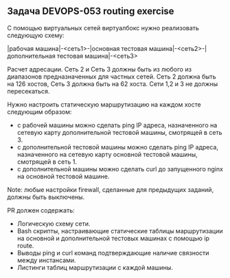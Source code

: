 ## Задача DEVOPS-053 routing exercise
 
С помощью виртуальных сетей виртуалбокс нужно реализовать следующую схему:  
 
|рабочая машина|-<сеть1>-|основная тестовая машина|-<сеть2>-|дополнительная тестовая машина|-<сеть3>  
 
Расчет адресации. Сеть 2  и Сеть 3 должны быть из любого из диапазонов предназначенных для частных сетей. Сеть 2 должна быть на 126 хостов, Сеть 3 должна быть на 62 хоста. Сети 1,2 и 3 не должны пересекаться.  
 
Нужно  настроить статическую маршрутизацию на каждом хосте следующим образом:  
- c рабочей машины можно сделать ping IP адреса, назначенного на сетевую карту дополнительной тестовой машины, смотрящей в сеть 3.  
- с дополнительной тестовой машины можно сделать ping IP адреса, назначенного на сетевую карту основной тестовой машины, смотрящей в сеть 1.  
- с дополнительной машины можно сделать curl до запущенного nginx на основной тестовой машине.  
 
Note: любые настройки firewall, сделанные для предыдущих заданий, должны быть выключены.  
 
PR должен содержать:  
- Логическую схему сети.  
- Bash скрипты, настраивающие статические таблицы маршрутизации на основной и дополнительной тестовых машинах с помощью ip route.  
- Выводы ping и curl команд подтверждающие наличие связности между инстансами.  
- Листинги таблиц маршрутизации с каждой машины.  
